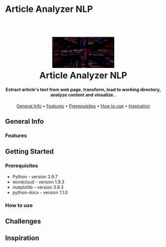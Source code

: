 # Article Analyzer NLP
<h1 align="center">
  <br>
  <a href="https://www.theguardian.com/uk-news/2023/sep/08/what-a-year-of-king-charles-has-shown-us-about-how-he-wants-to-reign"><img src="What_a_year_of_King_Charles_has_shown_us_about_how_he_wants_to_reign_wordcloud.png" alt="Article Analyzer NLP" width="200"></a>
  <br>
  Article Analyzer NLP
  <br>
</h1>
<h4 align="center">Extract article's text from web page, transform, load to working directory, analyze content and visualize..</h4>

<p align="center">
  <a href="#general-info">General Info</a> •
  <a href="#features">Features</a> •
  <a href="#prerequisites">Prerequisites</a> •
  <a href="#how-to-use">How to use</a> •
  <a href="#inspiration">Inspiration</a>
</p>

## General Info

### Features

## Getting Started

### Prerequisites
* Python - version 3.9.7
* wordcloud - version 1.9.3
* matplotlib - version 3.8.3
* python-docx - version 1.1.0

### How to use

## Challenges

## Inspiration

